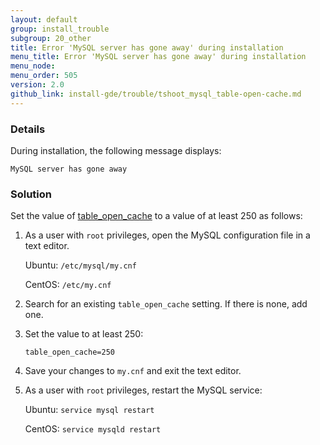 ```yaml
---
layout: default
group: install_trouble
subgroup: 20_other
title: Error 'MySQL server has gone away' during installation
menu_title: Error 'MySQL server has gone away' during installation
menu_node: 
menu_order: 505 
version: 2.0
github_link: install-gde/trouble/tshoot_mysql_table-open-cache.md
---
```


### Details

During installation, the following message displays: 

	MySQL server has gone away

### Solution

Set the value of <a href="https://dev.mysql.com/doc/refman/5.6/en/table-cache.html" target="_blank">table_open_cache</a> to a value of at least 250 as follows:

1.	As a user with `root` privileges, open the MySQL configuration file in a text editor.

	Ubuntu: `/etc/mysql/my.cnf`

	CentOS: `/etc/my.cnf`

2.	Search for an existing `table_open_cache` setting. If there is none, add one.

3.	Set the value to at least 250:

		table_open_cache=250

4.	Save your changes to `my.cnf` and exit the text editor.

5.	As a user with `root` privileges, restart the MySQL service:

	Ubuntu: `service mysql restart`

	CentOS: `service mysqld restart`
